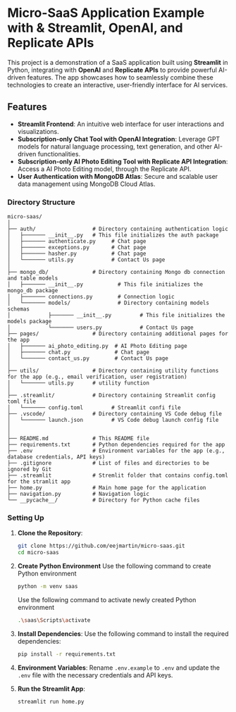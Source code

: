 # Micro-SaaS Application Example with &amp; Streamlit, OpenAI, and Replicate APIs

This project is a demonstration of a SaaS application built using **Streamlit** in Python, integrating with **OpenAI** and **Replicate APIs** to provide powerful AI-driven features. The app showcases how to seamlessly combine these technologies to create an interactive, user-friendly interface for AI services.

## Features
- **Streamlit Frontend**: An intuitive web interface for user interactions and visualizations.
- **Subscription-only Chat Tool with OpenAI Integration**: Leverage GPT models for natural language processing, text generation, and other AI-driven functionalities.
- **Subscription-only AI Photo Editing Tool with Replicate API Integration**: Access a AI Photo Editing model, through the Replicate API.
- **User Authentication with MongoDB Atlas**: Secure and scalable user data management using MongoDB Cloud Atlas.


### Directory Structure
```
micro-saas/
│
├── auth/                  # Directory containing authentication logic
│   ├─────── __init__.py   # This file initializes the auth package
│   ├─────── authenticate.py     # Chat page
│   ├─────── exceptions.py       # Chat page
│   ├─────── hasher.py           # Chat page
│   └─────── utils.py            # Contact Us page
│
├── mongo_db/              # Directory containing Mongo db connection and table models
│   ├─────── __init__.py           # This file initializes the mongo_db package
│   ├─────── connections.py        # Connection logic
│   └─────── models/               # Directory containing models schemas
│            ├─────── __init__.py         # This file initializes the models package
│            └─────── users.py            # Contact Us page
├── pages/                 # Directory containing additional pages for the app
│   ├─────── ai_photo_editing.py  # AI Photo Editing page
│   ├─────── chat.py              # Chat page
│   └─────── contact_us.py        # Contact Us page
│
├── utils/                 # Directory containing utility functions for the app (e.g., email verification, user registration)
│   └─────── utils.py      # utility function
│
├── .streamlit/            # Directory containing Streamlit config toml file
│   └─────── config.toml         # Streamlit confi file
├── .vscode/               # Directory containing VS Code debug file
│   └─────── launch.json         # VS Code debug launch config file
│
│
├── README.md              # This README file
├── requirements.txt       # Python dependencies required for the app
├── .env                   # Environment variables for the app (e.g., database credentials, API keys)
├── .gitignore             # List of files and directories to be ignored by Git
├── .streamlit             # Stremlit folder that contains config.toml for the stramlit app
├── home.py                # Main home page for the application
├── navigation.py          # Navigation logic
└── __pycache__/           # Directory for Python cache files
```

### Setting Up

1. **Clone the Repository**:
   ```bash
   git clone https://github.com/eejmartin/micro-saas.git
   cd micro-saas
   ```

2. **Create Python Environment**
   Use the following command to create Python environment
   ```bash
   python -m venv saas
   ```
   Use the following command to activate newly created Python environment
   ```bash
   .\saas\Scripts\activate
   ```

4. **Install Dependencies**:
   Use the following command to install the required dependencies:
   ```bash
   pip install -r requirements.txt
   ```

5. **Environment Variables**:
   Rename `.env.example` to `.env` and update the `.env` file with the necessary credentials and API keys.

6. **Run the Streamlit App**:
   ```bash
   streamlit run home.py
   ```